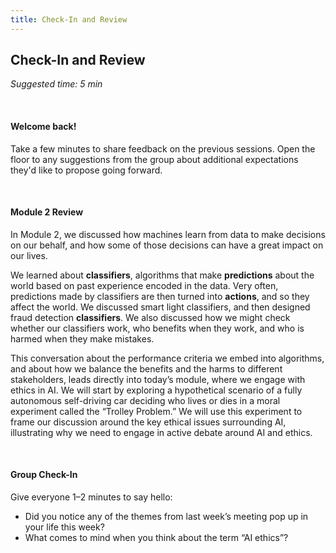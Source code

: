 ```yaml
---
title: Check-In and Review
---
```


## Check-In and Review
_Suggested time: 5 min_

<br>

#### Welcome back!

Take a few minutes to share feedback on the previous sessions. Open the floor to any suggestions from the group about additional expectations they'd like to propose going forward.

<br>

#### Module 2 Review 

In Module 2, we discussed how machines learn from data to make decisions on our behalf, and how some of those decisions can have a great impact on our lives. 

We learned about **classifiers**, algorithms that make **predictions** about the world based on past experience encoded in the data. Very often, predictions made by classifiers are then turned into **actions**, and so they affect the world. We discussed smart light classifiers, and then designed fraud detection **classifiers**. We also discussed how we might check whether our classifiers work, who benefits when they work, and who is harmed when they make mistakes. 

This conversation about the performance criteria we embed into algorithms, and about how we balance the benefits and the harms to different stakeholders, leads directly into today’s module, where we engage with ethics in AI. We will start by exploring a hypothetical scenario of a fully autonomous self-driving car deciding who lives or dies in a moral experiment called the “Trolley Problem.” We will use this experiment to frame our discussion around the key ethical issues surrounding AI, illustrating why we need to engage in active debate around AI and ethics.

<br>

#### **Group Check-In**
Give everyone 1–2 minutes to say hello:
* Did you notice any of the themes from last week’s meeting pop up in your life this week? 
* What comes to mind when you think about the term “AI ethics”?
